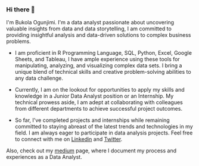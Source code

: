 ### Hi there 👋 

I'm Bukola Ogunjimi. I'm a data analyst passionate about uncovering valuable insights from data and data storytelling,
I am committed to providing insightful analysis and data-driven solutions to complex business problems. 


* I am proficient in R Programming Language, SQL, Python, Excel, Google Sheets, and Tableau, I have ample experience using these tools for 
manipulating, analyzing, and visualizing complex data sets.
I bring a unique blend of technical skills and creative problem-solving abilities to any data challenge.

* Currently, I am on the lookout for opportunities to apply my skills and knowledge in a Junior Data Analyst position or an Internship. My technical prowess aside, I am adept at collaborating with colleagues from different departments to achieve successful project outcomes.

* So far, I've completed  projects and internships while remaining committed to staying abreast of the latest trends and technologies in my field. I am always eager to participate in data analysis projects. Feel free to connect with me on [Linkedin](www.linkedin.com/in/ogunjimi-bukola) and [Twitter](https://twitter.com/Oluwabukola0).

Also, check out my [medium](https://medium.com/@Bukola-Ogunjimi) page, where I document my process and experiences as a Data Analyst.


<!--
**BukolaOdunayo/BukolaOdunayo** is a ✨ _special_ ✨ repository because its `README.md` (this file) appears on your GitHub profile.

Here are some ideas to get you started:

- 🔭 I’m currently working on ...
- 🌱 I’m currently learning ...
- 👯 I’m looking to collaborate on ...
- 🤔 I’m looking for help with ...
- 💬 Ask me about ...
- 📫 How to reach me: ...
- 😄 Pronouns: ...
- ⚡ Fun fact: ...
-->
